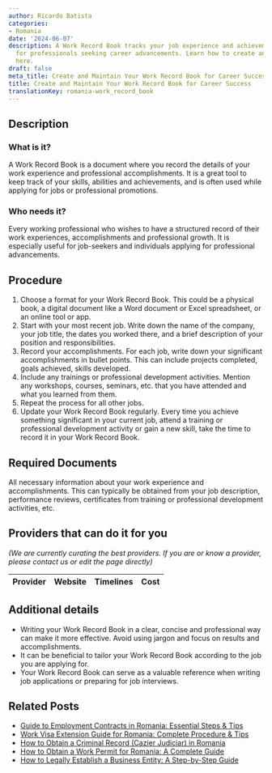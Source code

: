 ```yaml
---
author: Ricardo Batista
categories:
- Romania
date: '2024-06-07'
description: A Work Record Book tracks your job experience and achievements. Essential
  for professionals seeking career advancements. Learn how to create and update it
  here.
draft: false
meta_title: Create and Maintain Your Work Record Book for Career Success
title: Create and Maintain Your Work Record Book for Career Success
translationKey: romania-work_record_book
---
```


## Description
### What is it?
A Work Record Book is a document where you record the details of your work experience and professional accomplishments. It is a great tool to keep track of your skills, abilities and achievements, and is often used while applying for jobs or professional promotions.

### Who needs it?
Every working professional who wishes to have a structured record of their work experiences, accomplishments and professional growth. It is especially useful for job-seekers and individuals applying for professional advancements.

## Procedure
1. Choose a format for your Work Record Book. This could be a physical book, a digital document like a Word document or Excel spreadsheet, or an online tool or app.
2. Start with your most recent job. Write down the name of the company, your job title, the dates you worked there, and a brief description of your position and responsibilities.
3. Record your accomplishments. For each job, write down your significant accomplishments in bullet points. This can include projects completed, goals achieved, skills developed.
4. Include any trainings or professional development activities. Mention any workshops, courses, seminars, etc. that you have attended and what you learned from them.
5. Repeat the process for all other jobs.
6. Update your Work Record Book regularly. Every time you achieve something significant in your current job, attend a training or professional development activity or gain a new skill, take the time to record it in your Work Record Book.

## Required Documents
All necessary information about your work experience and accomplishments. This can typically be obtained from your job description, performance reviews, certificates from training or professional development activities, etc.

## Providers that can do it for you

_(We are currently curating the best providers. If you are or know a provider, please contact us or edit the page directly)_

| Provider        |     Website     |     Timelines    |       Cost      |
| :-------------: | :-------------: |  :-------------: | :-------------: |

## Additional details
- Writing your Work Record Book in a clear, concise and professional way can make it more effective. Avoid using jargon and focus on results and accomplishments.
- It can be beneficial to tailor your Work Record Book according to the job you are applying for.
- Your Work Record Book can serve as a valuable reference when writing job applications or preparing for job interviews.
## Related Posts

- [Guide to Employment Contracts in Romania: Essential Steps & Tips](https://tramitit.com/guides/romania/employment_contract/)
- [Work Visa Extension Guide for Romania: Complete Procedure & Tips](https://tramitit.com/guides/romania/work_visa_extension/)
- [How to Obtain a Criminal Record (Cazier Judiciar) in Romania](https://tramitit.com/guides/romania/criminal_record/)
- [How to Obtain a Work Permit for Romania: A Complete Guide](https://tramitit.com/guides/romania/work_permit_application_for_expats/)
- [How to Legally Establish a Business Entity: A Step-by-Step Guide](https://tramitit.com/guides/romania/company_registration/)